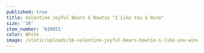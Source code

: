 ```yaml
---
published: true
title: Valentine Joyful Bears & Bowtie "I Like You & Wine"
size: '16'
item_number: '619051'
color: White
image: /static/uploads/16-valentine-joyful-bears-bowtie-i-like-you-wine-619053.jpg
---
```


